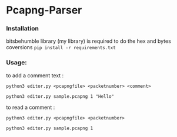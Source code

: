 # Pcapng-Parser

### Installation
bitsbehumble library (my library) is required to do the hex and bytes coversions
```pip install -r requirements.txt```

### Usage:

to add a comment text  : 

```python3 editor.py <pcapngfile> <packetnumber> <comment>```

```python3 editor.py sample.pcapng 1 "Hello"```

to read a comment      : 

```python3 editor.py <pcapngfile> <packetnumber>```

```python3 editor.py sample.pcapng 1```

